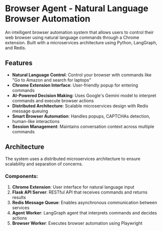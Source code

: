 # Browser Agent - Natural Language Browser Automation

An intelligent browser automation system that allows users to control their web browser using natural language commands through a Chrome extension. Built with a microservices architecture using Python, LangGraph, and Redis.


## Features

- **Natural Language Control**: Control your browser with commands like "Go to Amazon and search for laptops"
- **Chrome Extension Interface**: User-friendly popup for entering commands
- **AI-Powered Decision Making**: Uses Google's Gemini model to interpret commands and execute browser actions
- **Distributed Architecture**: Scalable microservices design with Redis message queuing
- **Smart Browser Automation**: Handles popups, CAPTCHAs detection, human-like interactions
- **Session Management**: Maintains conversation context across multiple commands

## Architecture

The system uses a distributed microservices architecture to ensure scalability and separation of concerns.

### Components:

1. **Chrome Extension**: User interface for natural language input
2. **Flask API Server**: RESTful API that receives commands and returns results
3. **Redis Message Queue**: Enables asynchronous communication between services
4. **Agent Worker**: LangGraph agent that interprets commands and decides actions
5. **Browser Worker**: Executes browser automation using Playwright
